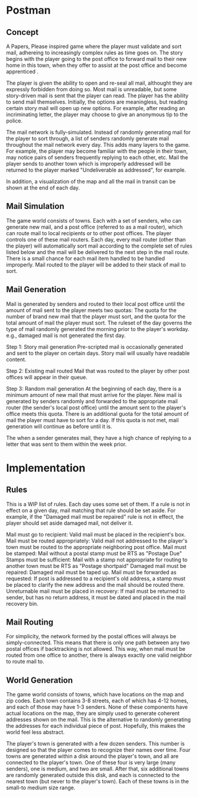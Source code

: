 # Postman

## Concept
A Papers, Please inspired game where the player must validate and sort mail, adhereing to increasingly complex rules as time goes on. The story begins with the player going to the post office to forward mail to their new home in this town, when they offer to assist at the post office and become apprenticed .

The player is given the ability to open and re-seal all mail, althought they are expressly forbidden from doing so. Most mail is unreadable, but some story-driven mail is sent that the player can read. The player has the ability to send mail themselves. Initially, the options are meaningless, but reading certain story mail will open up new options. For example, after reading an incriminating letter, the player may choose to give an anonymous tip to the police.

The mail network is fully-simulated. Instead of randomly generating mail for the player to sort through, a list of senders randomly generate mail throughout the mail network every day. This adds many layers to the game. For example, the player may become familiar with the people in their town, may notice pairs of senders frequently replying to each other, etc. Mail the player sends to another town which is improperly addressed will be returned to the player marked "Undeliverable as addressed", for example.

In addition, a visualization of the map and all the mail in transit can be shown at the end of each day.

## Mail Simulation
The game world consists of towns. Each with a set of senders, who can generate new mail, and a post office (referred to as a mail router), which can route mail to local recipients or to other post offices. The player controls one of these mail routers.
Each day, every mail router (other than the player) will automatically sort mail according to the complete set of rules listed below and the mail will be delivered to the next step in the mail route. There is a small chance for each mail item handled to be handled improperly. Mail routed to the player will be added to their stack of mail to sort.

## Mail Generation
Mail is generated by senders and routed to their local post office until the amount of mail sent to the player meets two quotas:
The quota for the number of brand new mail that the player must sort, and
the quota for the total amount of mail the player must sort.
The ruleset of the day governs the type of mail randomly generated the morning prior to the player's workday. e.g., damaged mail is not generated the first day.

Step 1: Story mail generation
Pre-scripted mail is occasionally generated and sent to the player on certain days. Story mail will usually have readable content.

Step 2: Existing mail routed
Mail that was routed to the player by other post offices will appear in their queue.

Step 3: Random mail generation
At the beginning of each day, there is a minimum amount of new mail that must arrive for the player. New mail is generated by senders randomly and forwarded to the appropriate mail router (the sender's local post office) until the amount sent to the player's office meets this quota. There is an additional guota for the total amount of mail the player must have to sort for a day. If this quota is not met, mail generation will continue as before until it is.

The when a sender generates mail, they have a high chance of replying to a letter that was sent to them within the week prior.

# Implementation

## Rules
This is a WIP list of rules. Each day uses some set of them. If a rule is not in effect on a given day, mail matching that rule should be set aside.
For example, if the "Damaged mail must be repaired" rule is not in effect, the player should set aside damaged mail, not deliver it.

Mail must go to recipient: Valid mail must be placed in the recipient's box.
Mail must be routed appropriately: Valid mail not addressed to the player's town must be routed to the appropriate neighboring post office.
Mail must be stamped: Mail without a postal stamp must be RTS as "Postage Due"
Stamps must be sufficient: Mail with a stamp not appropriate for routing to another town must be RTS as "Postage shortpaid"
Damaged mail must be repaired: Damaged mail must be taped up.
Mail must be forwarded as requested: If post is addressed to a recipient's old address, a stamp must be placed to clarify the new address and the mail should be routed there.
Unreturnable mail must be placed in recovery: If mail must be returned to sender, but has no return address, it must be dated and placed in the mail recovery bin.

## Mail Routing
For simplicity, the network formed by the postal offices will always be simply-connected. This means that there is only one path between any two postal offices if backtracking is not allowed. This way, when mail must be routed from one office to another, there is always exactly one valid neighbor to route mail to.

## World Generation
The game world consists of towns, which have locations on the map and zip codes. Each town contains 3-8 streets, each of which has 4-12 homes, and each of those may have 1-3 senders. None of these components have actual locations on the map, they are simply used to generate coherent addresses shown on the mail. This is the alternative to randomly generating the addresses for each individual piece of post. Hopefully, this makes the world feel less abstract.

The player's town is generated with a few dozen senders. This number is designed so that the player comes to recognize their names over time. Four towns are generated within a disk around the player's town, and all are connected to the player's town. One of these four is very large (many senders), one is medium, and two are small. After that, six additional towns are randomly generated outside this disk, and each is connected to the nearest town (but never to the player's town). Each of these towns is in the small-to medium size range.